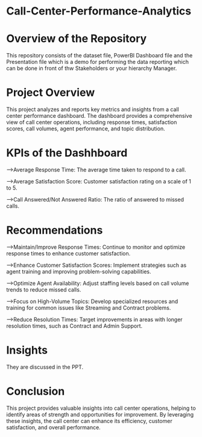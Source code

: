 # Call-Center-Performance-Analytics
# Overview of the Repository
This repository consists of the dataset file, PowerBI Dashboard file and the Presentation file which is a demo for performing the data reporting which can be done in front of thw Stakeholders or your hierarchy Manager.

# Project Overview 
This project analyzes and reports key metrics and insights from a call center performance dashboard. The dashboard provides a comprehensive view of call center operations, including response times, satisfaction scores, call volumes, agent performance, and topic distribution.

# KPIs of the Dashhboard
-->Average Response Time: The average time taken to respond to a call.

-->Average Satisfaction Score: Customer satisfaction rating on a scale of 1 to 5.

-->Call Answered/Not Answered Ratio: The ratio of answered to missed calls.

# Recommendations
-->Maintain/Improve Response Times: Continue to monitor and optimize response times to enhance customer satisfaction.

-->Enhance Customer Satisfaction Scores: Implement strategies such as agent training and improving problem-solving capabilities.

-->Optimize Agent Availability: Adjust staffing levels based on call volume trends to reduce missed calls.

-->Focus on High-Volume Topics: Develop specialized resources and training for common issues like Streaming and Contract problems.

-->Reduce Resolution Times: Target improvements in areas with longer resolution times, such as Contract and Admin Support.

# Insights
They are discussed in the PPT.

# Conclusion
This project provides valuable insights into call center operations, helping to identify areas of strength and opportunities for improvement. By leveraging these insights, the call center can enhance its efficiency, customer satisfaction, and overall performance.



